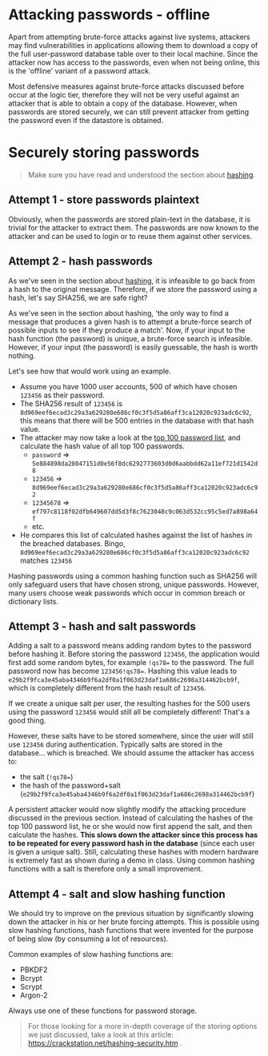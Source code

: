 # Attacking passwords - offline
Apart from attempting brute-force attacks against live systems, attackers may find vulnerabilities in applications allowing them to download a copy of the full user-password database table over to their local machine. Since the attacker now has access to the passwords, even when not being online, this is the 'offline' variant of a password attack.

Most defensive measures against brute-force attacks discussed before occur at the logic tier, therefore they will not be very useful against an attacker that is able to obtain a copy of the database. However, when passwords are stored securely, we can still prevent attacker from getting the password even if the datastore is obtained.

# Securely storing passwords
> Make sure you have read and understood the section about [hashing](001introduction\004basicsecurityconcepts\001hashing.md). 

## Attempt 1 - store passwords plaintext
Obviously, when the passwords are stored plain-text in the database, it is trivial for the attacker to extract them. The passwords are now known to the attacker and can be used to login or to reuse them against other services. 

## Attempt 2 - hash passwords
As we've seen in the section about [hashing](001introduction\004basicsecurityconcepts\001hashing.md), it is infeasible to go back from a hash to the original message. Therefore, if we store the password using a hash, let's say SHA256, we are safe right? 

As we've seen in the section about hashing, 'the only way to find a message that produces a given hash is to attempt a brute-force search of possible inputs to see if they produce a match'. Now, if your input to the hash function (the password) is unique, a brute-force search is infeasible. However, if your input (the password) is easily guessable, the hash is worth nothing. 

Let's see how that would work using an example. 
* Assume you have 1000 user accounts, 500 of which have chosen `123456` as their password. 
* The SHA256 result of `123456` is `8d969eef6ecad3c29a3a629280e686cf0c3f5d5a86aff3ca12020c923adc6c92`, this means that there will be 500 entries in the database with that hash value. 
* The attacker may now take a look at the [top 100 password list](https://en.wikipedia.org/wiki/List_of_the_most_common_passwords), and calculate the hash value of all top 100 passwords.
    * `password` => `5e884898da28047151d0e56f8dc6292773603d0d6aabbdd62a11ef721d1542d8`
    * `123456` => `8d969eef6ecad3c29a3a629280e686cf0c3f5d5a86aff3ca12020c923adc6c92`
    * `12345678` => `ef797c8118f02dfb649607dd5d3f8c7623048c9c063d532cc95c5ed7a898a64f`
    * etc.
* He compares this list of calculated hashes against the list of hashes in the breached databases. Bingo, `8d969eef6ecad3c29a3a629280e686cf0c3f5d5a86aff3ca12020c923adc6c92` matches `123456`

Hashing passwords using a common hashing function such as SHA256 will only safeguard users that have chosen strong, unique passwords. However, many users choose weak passwords which occur in common breach or dictionary lists. 

## Attempt 3 - hash and salt passwords
Adding a salt to a password means adding random bytes to the password before hashing it. Before storing the password `123456`, the application would first add some random bytes, for example `!qs78=` to the password. The full password now has become `123456!qs78=`. Hashing this value leads to `e29b2f9fca3e45aba4346b9f6a2df0a1f063d23daf1a686c2698a314462bcb9f`, which is completely different from the hash result of `123456`. 

If we create a unique salt per user, the resulting hashes for the 500 users using the password `123456` would still all be completely different! That's a good thing. 

However, these salts have to be stored somewhere, since the user will still use `123456` during authentication. Typically salts are stored in the database... which is breached. We should assume the attacker has access to:
* the salt (`!qs78=`)
* the hash of the password+salt (`e29b2f9fca3e45aba4346b9f6a2df0a1f063d23daf1a686c2698a314462bcb9f`)

A persistent attacker would now slightly modify the attacking procedure discussed in the previous section. Instead of calculating the hashes of the top 100 password list, he or she would now first append the salt, and then calculate the hashes. **This slows down the attacker since this process has to be repeated for every password hash in the database** (since each user is given a unique salt). Still, calculating these hashes with modern hardware is extremely fast as shown during a demo in class. Using common hashing functions with a salt is therefore only a small improvement. 

## Attempt 4 - salt and slow hashing function
We should try to improve on the previous situation by significantly slowing down the attacker in his or her brute forcing attempts. This is possible using slow hashing functions, hash functions that were invented for the purpose of being slow (by consuming a lot of resources). 

Common examples of slow hashing functions are:
* PBKDF2
* Bcrypt
* Scrypt
* Argon-2

Always use one of these functions for password storage. 

> For those looking for a more in-depth coverage of the storing options we just discussed, take a look at this article: https://crackstation.net/hashing-security.htm . 